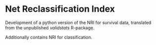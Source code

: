 # Net Reclassification Index
Development of a python version of the NRI for survival data, translated from
the unpublished *validstats* R-package.

Additionally contains NRI for classification.



